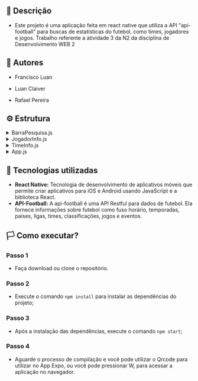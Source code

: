 ## 🧾 **Descrição**

- Este projeto é uma aplicação feita em react native que utiliza a API "api-football" para buscas de estatísticas do futebol, como times, jogadores e jogos.
Trabalho referente a atividade 3 da N2 da disciplina de Desenvolvimento WEB 2
  
 ## 🚀 **Autores**
  
- Francisco Luan

- Luan Claiver
  
- Rafael Pereira

## ⚙️ **Estrutura**

<details>
<summary>BarraPesquisa.js</summary>


### **_BarraPesquisa.js_**: 

Componente de barra de pesquisa (SearchBar) em React Native. A estrutura é composta por três seções principais:

- Importações: As bibliotecas necessárias para o componente são importadas, incluindo React, useState para gerenciar o estado, e algumas componentes do React Native, como ```Text, View, TextInput, StyleSheet e TouchableOpacity```.

- Declaração do componente: O componente SearchBar é declarado como uma função que recebe uma propriedade chamada onSearch. Dentro do componente, é criado um estado playerName usando o hook useState, que permite armazenar e atualizar o valor digitado na barra de pesquisa.

- Renderização do componente: Dentro do bloco return, o componente é renderizado usando elementos ```View, TextInput e TouchableOpacity``` do React Native. O TextInput é usado para a barra de pesquisa, onde o valor é controlado pelo estado playerName e atualizado pelo método handleInputChange quando o texto é alterado. O TouchableOpacity é um botão que dispara a função handleSearch quando pressionado, que por sua vez chama a função onSearch passando o playerName como parâmetro.

O componente também possui um objeto styles criado com a função ```StyleSheet.create()```, onde são definidos os estilos para cada elemento do componente, como o estilo da barra de pesquisa, do botão e do texto.

</details>

<details>
<summary>JogadorInfo.js</summary>

### **_JogadorInfo.js_**:

O código define um componente GetPlayerInfo que realiza uma pesquisa de jogadores usando a API de futebol. Ele exibe as informações dos jogadores encontrados em cartões individuais, fornecendo uma estrutura clara e simples.

- Importações: Importação das bibliotecas necessárias, incluindo React, useEffect, useState, View, Text, Image, StyleSheet e axios.

- Declaração do componente: O componente GetPlayerInfo é declarado como uma função que recebe a propriedade searchQuery.

- Chamada à API: Acionado quando o valor de searchQuery muda e realiza uma solicitação GET para a API de futebol usando axios.

- Renderização do componente: O componente é renderizado no bloco return. A função map é usada para exibir as informações dos jogadores em cartões individuais.
Estilos: Os estilos são definidos usando a função StyleSheet.create() para cada elemento do componente.

</details>

<details>
<summary>TimeInfo.js</summary>


### **_timeInfo.js_**:


- Importações: Importação das bibliotecas necessárias, incluindo React, useEffect, useState, View, Text, Image, StyleSheet e axios.

- Declaração do componente: O componente GetTeamInfo é declarado como uma função que recebe a propriedade searchQuery.

- Efeitos colaterais e chamada à API: Um efeito colateral é usado para acionar a função fetchData quando o valor da propriedade searchQuery muda. Essa função realiza uma solicitação GET para a API de futebol usando axios, buscando informações dos times. Os dados retornados são filtrados e formatados antes de serem atualizados no estado teams por meio da função setTeams.

- Renderização do componente: O componente é renderizado no bloco return. A função map é usada para exibir as informações dos times em contêineres individuais. Dentro de cada contêiner, são exibidos o nome do time, o emblema (badge) do time (se disponível) e os jogadores associados ao time.

- Estilos: Os estilos são definidos usando a função StyleSheet.create() para cada elemento do componente.

</details>

<details>
<summary>App.js</summary>


### **_App.js_**:

- Importações: Importação das bibliotecas necessárias, incluindo React, useState, View, Text, StyleSheet, ScrollView e StatusBar, além da importação dos componentes SearchBar, GetPlayerInfo e GetTeamInfo.

- Declaração do componente App: O componente App é declarado como uma função. Dentro dele, são criados estados para searchQuery (consulta de pesquisa), showPlayerInfo (indicador de exibição das informações do jogador) e showTeamInfo (indicador de exibição das informações do time).

- Funções de manipulação de pesquisa: São definidas as funções handleSearch para lidar com a pesquisa e clearSearch para limpar a pesquisa. A função handleSearch recebe uma consulta como parâmetro, atualiza o estado de searchQuery e define showPlayerInfo e showTeamInfo como true para exibir as informações do jogador e do time.

- Renderização do componente: No bloco return, o componente é renderizado. É exibido um título, um StatusBar e o componente SearchBar, que recebe as funções de pesquisa e limpeza. Em seguida, é usado um ScrollView para permitir a rolagem e são renderizados os componentes GetPlayerInfo e GetTeamInfo com base nos valores de showPlayerInfo e showTeamInfo.

- Estilos: Os estilos são definidos usando a função StyleSheet.create() para o contêiner principal e o título.

</details>


## 🔌 **Tecnologias utilizadas**

- **React Native:** Tecnologia de desenvolvimento de aplicativos móveis que permite criar aplicativos para iOS e Android usando JavaScript e a biblioteca React.
- **API-Football:** A api-football é uma API Restful para dados de futebol. Ela fornece informações sobre futebol como fuso horário, temporadas, países, ligas, times, classificações, jogos e eventos.

## 🏳️ **Como executar?**

### **Passo 1**
- Faça download ou clone o repositório.

### **Passo 2**
- Execute o comando ```npm install``` para instalar as dependências do projeto;

### **Passo 3**
- Após a instalação das dependências, execute o comando ```npm start```;

### **Passo 4**
- Aguarde o processo de compilação e você pode utilizar o Qrcode para utilizar no App Expo, ou você pode pressionar W, para acessar a aplicação no navegador.


